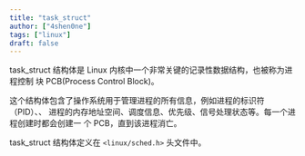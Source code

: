 ```yaml
---
title: "task_struct"
author: ["4shen0ne"]
tags: ["linux"]
draft: false
---
```


task_struct 结构体是 Linux 内核中一个非常关键的记录性数据结构，也被称为进程控制
块 PCB(Process Control Block)。

这个结构体包含了操作系统用于管理进程的所有信息，例如进程的标识符（PID）、、
进程的内存地址空间、调度信息、优先级、信号处理状态等。每一个进程创建时都会创建一
个 PCB，直到该进程消亡。

task_struct 结构体定义在 `<linux/sched.h>` 头文件中。
